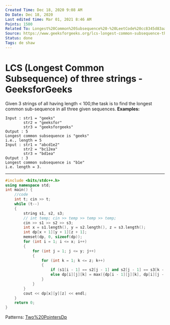 ```yaml
---
Created Time: Dec 18, 2020 9:08 AM
Do Date: Dec 18, 2020
Last edited time: Mar 01, 2021 8:46 AM
Points: 1500
Related To: Longest%20Common%20Subsequence%20-%20LeetCode%20cc8345d83aa849a2aecabcf273efd124.md
Source: https://www.geeksforgeeks.org/lcs-longest-common-subsequence-three-strings/
Status: done
Tags: de shaw
---
```


# LCS (Longest Common Subsequence) of three strings - GeeksforGeeks

Given 3 strings of all having length < 100,the task is to find the longest common sub-sequence in all three given sequences.
**Examples:**
```
Input : str1 = "geeks"  
        str2 = "geeksfor"  
        str3 = "geeksforgeeks"
Output : 5
Longest common subsequence is "geeks"
i.e., length = 5
Input : str1 = "abcd1e2"  
        str2 = "bc12ea"  
        str3 = "bd1ea"
Output : 3
Longest common subsequence is "b1e" 
i.e. length = 3.
```
---
```cpp
#include <bits/stdc++.h>
using namespace std;
int main() {
	//code
	int t; cin >> t;
	while (t--)
	{
	    string s1, s2, s3; 
	    // int temp; cin >> temp >> temp >> temp; 
	    cin >> s1 >> s2 >> s3; 
	    int x = s1.length(), y = s2.length(), z = s3.length();  
	    int dp[x + 1][y + 1][z + 1]; 
	    memset(dp, 0, sizeof(dp)); 
	    for (int i = 1; i <= x; i++)
	    {
	        for (int j = 1; j <= y; j++)
	        {
	            for (int k = 1; k <= z; k++)
	            {
	                if (s1[i - 1] == s2[j - 1] and s2[j - 1] == s3[k - 1]) dp[i][j][k] = 1 + dp[i - 1][j - 1][k - 1]; 
	                else dp[i][j][k] = max({dp[i - 1][j][k], dp[i][j - 1][k], dp[i][j][k - 1]});
	            }
	        }
	    }
	    cout << dp[x][y][z] << endl;
	}
	return 0;
}
```
Patterns: [Two%20Pointers](Two%20Pointers.md)[Dp](Dp.md)